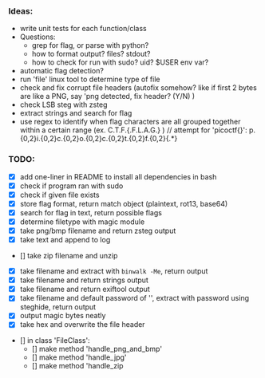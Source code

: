 ### Ideas:
- write unit tests for each function/class
- Questions:
    - grep for flag, or parse with python?
    - how to format output? files? stdout?
    - how to check for run with sudo? uid? $USER env var?
- automatic flag detection?
- run 'file' linux tool to determine type of file
- check and fix corrupt file headers (autofix somehow? like if first 2 bytes
    are like a PNG, say 'png detected, fix header? (Y/N) )
- check LSB steg with zsteg
- extract strings and search for flag
- use regex to identify when flag characters are all grouped together within
    a certain range (ex. C.T.F.{.F.L.A.G.} )  // attempt for 'picoctf{}':  p.{0,2}i.{0,2}c.{0,2}o.{0,2}c.{0,2}t.{0,2}f.{0,2}\{.*\}


### TODO:   
- [x] add one-liner in README to install all dependencies in bash
- [x] check if program ran with sudo
- [x] check if given file exists
- [x] store flag format, return match object (plaintext, rot13, base64)
- [x] search for flag in text, return possible flags
- [x] determine filetype with magic module
- [x] take png/bmp filename and return zsteg output
- [x] take text and append to log
- [] take zip filename and unzip
- [x] take filename and extract with `binwalk -Me`, return output
- [x] take filename and return strings output
- [x] take filename and return exiftool output
- [x] take filename and default password of '', extract with password using steghide, return output
- [x] output magic bytes neatly
- [x] take hex and overwrite the file header
- [] in class 'FileClass':
    - [] make method 'handle_png_and_bmp'
    - [] make method 'handle_jpg'
    - [] make method 'handle_zip